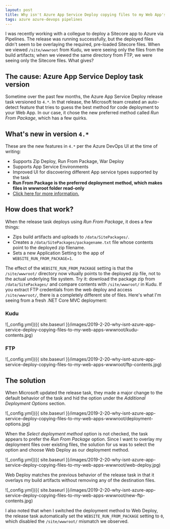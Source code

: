 ```yaml
---
layout: post
title: Why isn't Azure App Service Deploy copying files to my Web App's wwwroot?
tags: azure azure-devops pipelines
---
```


I was recently working with a collegue to deploy a Sitecore app to Azure via Pipelines. The release was running successfully, but the deployed files didn't seem to be overlaying the required, pre-loaded Sitecore files. When we viewed `/site/wwwroot` from Kudu, we were seeing only the files from the build artifacts; when we viewed the same directory from FTP, we were seeing only the Sitecore files. What gives?

## The cause: Azure App Service Deploy task version
Sometime over the past few months, the Azure App Service Deploy release task versioned to `4.*`. In that release, the Microsoft team created an auto-detect feature that tries to guess the best method for code deployment to your Web App. In our case, it chose the new preferred method called _Run From Package_, which has a few quirks.

## What's new in version `4.*`
These are the new features in `4.*` per the Azure DevOps UI at the time of writing:

- Supports Zip Deploy, Run From Package, War Deploy 
- Supports App Service Environments
- Improved UI for discovering different App service types supported by the task
- **Run From Package is the preferred deployment method, which makes files in wwwroot folder read-only**
- [Click here  for more information.](https://github.com/Microsoft/azure-pipelines-tasks/blob/master/Tasks/AzureRmWebAppDeploymentV4/README.md)

## How does that work?
When the release task deploys using _Run From Package_, it does a few things:

- Zips build artifacts and uploads to `/data/SitePackages/`.
- Creates a `/data/SitePackages/packagename.txt` file whose contents point to the deployed zip filename.
- Sets a new Application Setting to the app of `WEBSITE_RUN_FROM_PACKAGE=1`.

The effect of the `WEBSITE_RUN_FROM_PACKAGE` setting is that the `/site/wwwroot/` directory now vitually points to the deployed zip file, not to the actual underlying file system. Try it: download the package zip from `/data/SitePackages/` and compare contents with `/site/wwwroot/` in Kudu. If you extract FTP credentials from the web deploy and access `/site/wwwroot/`, there is a completely different site of files. Here's what I'm seeing from a fresh .NET Core MVC deployment:

### Kudu
![_config.yml]({{ site.baseurl }}/images/2019-2-20-why-isnt-azure-app-service-deploy-copying-files-to-my-web-apps-wwwroot/kudu-contents.jpg)

### FTP
![_config.yml]({{ site.baseurl }}/images/2019-2-20-why-isnt-azure-app-service-deploy-copying-files-to-my-web-apps-wwwroot/ftp-contents.jpg)

## The solution
When Microsoft updated the release task, they made a major change to the default behavior of the task and hid the option under the _Additional Deployment Options_ section.

![_config.yml]({{ site.baseurl }}/images/2019-2-20-why-isnt-azure-app-service-deploy-copying-files-to-my-web-apps-wwwroot/deployment-options.jpg)

When the _Select deployment method_ option is not checked, the task appears to prefer the _Run From Package_ option. Since I want to overlay my deployment files over existing files, the solution for us was to select the option and choose Web Deploy as our deployment method.

![_config.yml]({{ site.baseurl }}/images/2019-2-20-why-isnt-azure-app-service-deploy-copying-files-to-my-web-apps-wwwroot/web-deploy.jpg)

Web Deploy matches the previous behavior of the release task in that it overlays my build artifacts without removing any of the destination files.

![_config.yml]({{ site.baseurl }}/images/2019-2-20-why-isnt-azure-app-service-deploy-copying-files-to-my-web-apps-wwwroot/new-ftp-contents.jpg)

I also noted that when I switched the deployment method to Web Deploy, the release task automatically set the `WEBSITE_RUN_FROM_PACKAGE` setting to `0`, which disabled the `/site/wwwroot/` mismatch we observed.